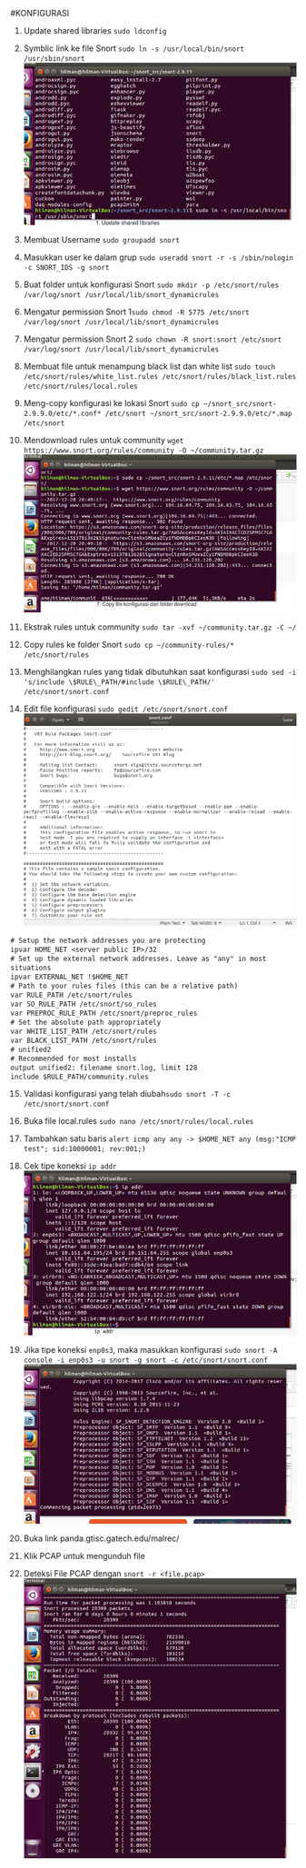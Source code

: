 #KONFIGURASI
1. Update shared libraries `sudo ldconfig` 

2. Symblic link ke file Snort `sudo ln -s /usr/local/bin/snort /usr/sbin/snort`
![](/assets/snort/symbolic_link.png)
3. Membuat Username `sudo groupadd snort`

4. Masukkan user ke dalam grup `sudo useradd snort -r -s /sbin/nologin -c SNORT_IDS -g snort`

5. Buat folder untuk konfigurasi Snort `sudo mkdir -p /etc/snort/rules /var/log/snort /usr/local/lib/snort_dynamicrules`

6. Mengatur permission Snort 1`sudo chmod -R 5775 /etc/snort /var/log/snort /usr/local/lib/snort_dynamicrules`

7. Mengatur permission Snort 2 `sudo chown -R snort:snort /etc/snort /var/log/snort /usr/local/lib/snort_dynamicrules`

8. Membuat file untuk menampung black list dan white list `sudo touch /etc/snort/rules/white_list.rules /etc/snort/rules/black_list.rules /etc/snort/rules/local.rules`

9. Meng-copy konfigurasi ke lokasi Snort `sudo cp ~/snort_src/snort-2.9.9.0/etc/*.conf* /etc/snort ~/snort_src/snort-2.9.9.0/etc/*.map /etc/snort`

10. Mendownload rules untuk community `wget https://www.snort.org/rules/community -O ~/community.tar.gz`
![](/assets/snort/get_snort_community.png)

11. Ekstrak rules untuk community `sudo tar -xvf ~/community.tar.gz -C ~/`

12. Copy rules ke folder Snort `sudo cp ~/community-rules/* /etc/snort/rules`

13. Menghilangkan rules yang tidak dibutuhkan saat konfigurasi `sudo sed -i 's/include \$RULE\_PATH/#include \$RULE\_PATH/' /etc/snort/snort.conf`

14. Edit file konfigurasi `sudo gedit /etc/snort/snort.conf`
![](/assets/snort/gedit_snort_conf.png)

```
# Setup the network addresses you are protecting
ipvar HOME_NET <server public IP>/32
# Set up the external network addresses. Leave as "any" in most situations
ipvar EXTERNAL_NET !$HOME_NET
# Path to your rules files (this can be a relative path)
var RULE_PATH /etc/snort/rules
var SO_RULE_PATH /etc/snort/so_rules
var PREPROC_RULE_PATH /etc/snort/preproc_rules
# Set the absolute path appropriately
var WHITE_LIST_PATH /etc/snort/rules
var BLACK_LIST_PATH /etc/snort/rules
# unified2
# Recommended for most installs
output unified2: filename snort.log, limit 128
include $RULE_PATH/community.rules
```
15. Validasi konfigurasi yang telah diubah`sudo snort -T -c /etc/snort/snort.conf`

16. Buka file local.rules `sudo nano /etc/snort/rules/local.rules`
 
17. Tambahkan satu baris 
 `alert icmp any any -> $HOME_NET any (msg:"ICMP test"; sid:10000001; rev:001;)`
 
18. Cek tipe koneksi `ip addr`
![](/assets/snort/ip_addr.png)

19. Jika tipe koneksi `enp0s3`, maka masukkan konfigurasi `sudo snort -A console -i enp0s3 -u snort -g snort -c /etc/snort/snort.conf`
![](/assets/snort/processing.png)

20. Buka link panda.gtisc.gatech.edu/malrec/

21. Klik PCAP untuk mengunduh file

22. Deteksi File PCAP dengan `snort -r <file.pcap>`
![](/assets/snort/result_pcap.png)

  